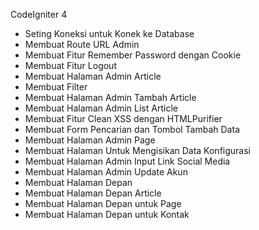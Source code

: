 CodeIgniter 4 

- Seting Koneksi untuk Konek ke Database
- Membuat Route URL Admin 
- Membuat Fitur Remember Password dengan Cookie
- Membuat Fitur Logout
- Membuat Halaman Admin Article
- Membuat Filter
- Membuat Halaman Admin Tambah Article
- Membuat Halaman Admin List Article
- Membuat Fitur Clean XSS dengan HTMLPurifier
- Membuat Form Pencarian dan Tombol Tambah Data
- Membuat Halaman Admin Page
- Membuat Halaman Untuk Mengisikan Data Konfigurasi
- Membuat Halaman Admin Input Link Social Media
- Membuat Halaman Admin Update Akun
- Membuat Halaman Depan 
- Membuat Halaman Depan Article
- Membuat Halaman Depan untuk Page 
- Membuat Halaman Depan untuk Kontak
